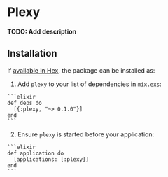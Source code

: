 # Plexy

**TODO: Add description**

## Installation

If [available in Hex](https://hex.pm/docs/publish), the package can be installed as:

  1. Add `plexy` to your list of dependencies in `mix.exs`:

    ```elixir
    def deps do
      [{:plexy, "~> 0.1.0"}]
    end
    ```

  2. Ensure `plexy` is started before your application:

    ```elixir
    def application do
      [applications: [:plexy]]
    end
    ```

